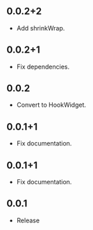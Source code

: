 ## 0.0.2+2
- Add shrinkWrap.

## 0.0.2+1

- Fix dependencies.

## 0.0.2

- Convert to HookWidget.

## 0.0.1+1

- Fix documentation.

## 0.0.1+1

- Fix documentation.

## 0.0.1

- Release